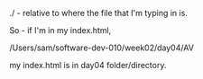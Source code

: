./ - relative to where the file that I'm typing in is.

So - if I'm in my index.html,

/Users/sam/software-dev-010/week02/day04/AV

my index.html is in day04 folder/directory.
